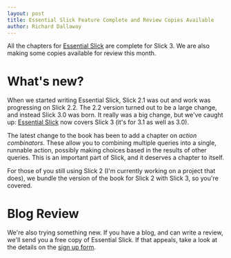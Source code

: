 ```yaml
---
layout: post
title: Essential Slick Feature Complete and Review Copies Available
author: Richard Dallaway
---
```


All the chapters for [Essential Slick] are complete for Slick 3.
We are also making some copies available for review this month.

[Essential Slick]: http://underscore.io/books/essential-slick/
[sign up form]: http://example.org/---todo

<!-- break -->

# What's new?

When we started writing Essential Slick, Slick 2.1 was out and work was progressing on Slick 2.2.
The 2.2 version turned out to be a large change, and instead Slick 3.0 was born.
It really was a big change, but we've caught up: [Essential Slick] now covers Slick 3 (it's for 3.1 as well as 3.0).

The latest change to the book has been to add a chapter on _action combinators_.
These allow you to combining multiple queries into a single, runnable action,
possibly making choices based in the results of other queries.
This is an important part of Slick, and it deserves a chapter to itself.

For those of you still using Slick 2 (I'm currently working on a project that does),
we bundle the version of the book for Slick 2 with Slick 3, so you're covered.

# Blog Review

We're also trying something new.
If you have a blog, and can write a review, we'll send you a free copy of Essential Slick.
If that appeals, take a look at the details on the [sign up form].
